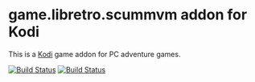 # game.libretro.scummvm addon for Kodi

This is a [Kodi](http://kodi.tv) game addon for PC adventure games.

[![Build Status](https://travis-ci.org/kodi-game/game.libretro.scummvm?branch=master)](https://travis-ci.org/kodi-game/game.libretro.scummvm)
[![Build Status](https://ci.appveyor.com/api/projects/status/github/kodi-game/game.libretro.scummvm?svg=true)](https://ci.appveyor.com/project/kodi-game/game-libretro-scummvm)
